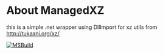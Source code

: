 # About ManagedXZ

this is a simple .net wrapper using DllImport for xz utils from http://tukaani.org/xz/

[![MSBuild](https://github.com/SoftFx/ManagedXZ/actions/workflows/msbuild.yml/badge.svg)](https://github.com/SoftFx/ManagedXZ/actions/workflows/msbuild.yml)
